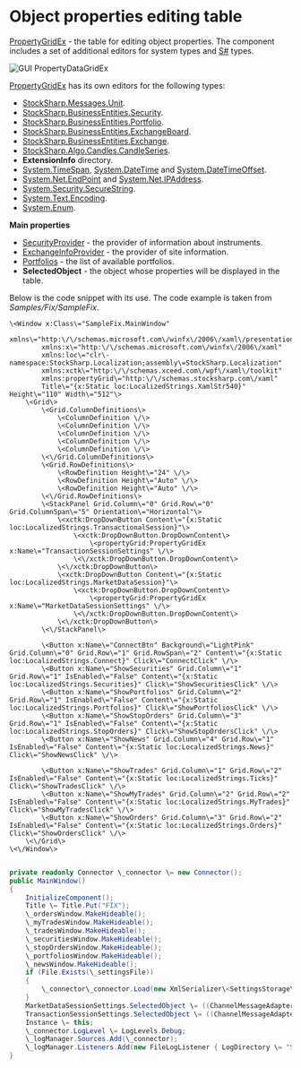 # Object properties editing table

[PropertyGridEx](../api/StockSharp.Xaml.PropertyGrid.PropertyGridEx.html) \- the table for editing object properties. The component includes a set of additional editors for system types and [S\#](StockSharpAbout.md) types. 

![GUI PropertyDataGridEx](~/images/GUI_PropertyDataGridEx.png)

[PropertyGridEx](../api/StockSharp.Xaml.PropertyGrid.PropertyGridEx.html) has its own editors for the following types: 

- [StockSharp.Messages.Unit](../api/StockSharp.Messages.Unit.html). 
- [StockSharp.BusinessEntities.Security](../api/StockSharp.BusinessEntities.Security.html). 
- [StockSharp.BusinessEntities.Portfolio](../api/StockSharp.BusinessEntities.Portfolio.html). 
- [StockSharp.BusinessEntities.ExchangeBoard](../api/StockSharp.BusinessEntities.ExchangeBoard.html). 
- [StockSharp.BusinessEntities.Exchange](../api/StockSharp.BusinessEntities.Exchange.html). 
- [StockSharp.Algo.Candles.CandleSeries](../api/StockSharp.Algo.Candles.CandleSeries.html). 
- **ExtensionInfo** directory. 
- [System.TimeSpan](../api/System.TimeSpan.html), [System.DateTime](../api/System.DateTime.html) and [System.DateTimeOffset](../api/System.DateTimeOffset.html). 
- [System.Net.EndPoint](../api/System.Net.EndPoint.html) and [System.Net.IPAddress](../api/System.Net.IPAddress.html). 
- [System.Security.SecureString](../api/System.Security.SecureString.html). 
- [System.Text.Encoding](../api/System.Text.Encoding.html). 
- [System.Enum](../api/System.Enum.html). 

**Main properties**

- [SecurityProvider](../api/StockSharp.Xaml.PropertyGrid.PropertyGridEx.SecurityProvider.html) \- the provider of information about instruments. 
- [ExchangeInfoProvider](../api/StockSharp.Xaml.PropertyGrid.PropertyGridEx.ExchangeInfoProvider.html) \- the provider of site information. 
- [Portfolios](../api/StockSharp.Xaml.PropertyGrid.PropertyGridEx.Portfolios.html) \- the list of available portfolios. 
- **SelectedObject** \- the object whose properties will be displayed in the table. 

Below is the code snippet with its use. The code example is taken from *Samples\/Fix\/SampleFix*. 

```xaml
\<Window x:Class\="SampleFix.MainWindow"
		xmlns\="http:\/\/schemas.microsoft.com\/winfx\/2006\/xaml\/presentation"
		xmlns:x\="http:\/\/schemas.microsoft.com\/winfx\/2006\/xaml"
		xmlns:loc\="clr\-namespace:StockSharp.Localization;assembly\=StockSharp.Localization"
		xmlns:xctk\="http:\/\/schemas.xceed.com\/wpf\/xaml\/toolkit"
        xmlns:propertyGrid\="http:\/\/schemas.stocksharp.com\/xaml"
        Title\="{x:Static loc:LocalizedStrings.XamlStr540}" Height\="110" Width\="512"\>
	\<Grid\>
		\<Grid.ColumnDefinitions\>
			\<ColumnDefinition \/\>
			\<ColumnDefinition \/\>
			\<ColumnDefinition \/\>
			\<ColumnDefinition \/\>
			\<ColumnDefinition \/\>
		\<\/Grid.ColumnDefinitions\>
		\<Grid.RowDefinitions\>
			\<RowDefinition Height\="24" \/\>
			\<RowDefinition Height\="Auto" \/\>
			\<RowDefinition Height\="Auto" \/\>
		\<\/Grid.RowDefinitions\>
		\<StackPanel Grid.Column\="0" Grid.Row\="0" Grid.ColumnSpan\="5" Orientation\="Horizontal"\>
			\<xctk:DropDownButton Content\="{x:Static loc:LocalizedStrings.TransactionalSession}"\>
				\<xctk:DropDownButton.DropDownContent\>
					\<propertyGrid:PropertyGridEx x:Name\="TransactionSessionSettings" \/\>
				\<\/xctk:DropDownButton.DropDownContent\>
			\<\/xctk:DropDownButton\>
			\<xctk:DropDownButton Content\="{x:Static loc:LocalizedStrings.MarketDataSession}"\>
				\<xctk:DropDownButton.DropDownContent\>
					\<propertyGrid:PropertyGridEx x:Name\="MarketDataSessionSettings" \/\>
				\<\/xctk:DropDownButton.DropDownContent\>
			\<\/xctk:DropDownButton\>
		\<\/StackPanel\>
		
		\<Button x:Name\="ConnectBtn" Background\="LightPink" Grid.Column\="0" Grid.Row\="1" Grid.RowSpan\="2" Content\="{x:Static loc:LocalizedStrings.Connect}" Click\="ConnectClick" \/\>
		\<Button x:Name\="ShowSecurities" Grid.Column\="1" Grid.Row\="1" IsEnabled\="False" Content\="{x:Static loc:LocalizedStrings.Securities}" Click\="ShowSecuritiesClick" \/\>
		\<Button x:Name\="ShowPortfolios" Grid.Column\="2" Grid.Row\="1" IsEnabled\="False" Content\="{x:Static loc:LocalizedStrings.Portfolios}" Click\="ShowPortfoliosClick" \/\>
		\<Button x:Name\="ShowStopOrders" Grid.Column\="3" Grid.Row\="1" IsEnabled\="False" Content\="{x:Static loc:LocalizedStrings.StopOrders}" Click\="ShowStopOrdersClick" \/\>
		\<Button x:Name\="ShowNews" Grid.Column\="4" Grid.Row\="1" IsEnabled\="False" Content\="{x:Static loc:LocalizedStrings.News}" Click\="ShowNewsClick" \/\>
		
		\<Button x:Name\="ShowTrades" Grid.Column\="1" Grid.Row\="2" IsEnabled\="False" Content\="{x:Static loc:LocalizedStrings.Ticks}" Click\="ShowTradesClick" \/\>
		\<Button x:Name\="ShowMyTrades" Grid.Column\="2" Grid.Row\="2" IsEnabled\="False" Content\="{x:Static loc:LocalizedStrings.MyTrades}" Click\="ShowMyTradesClick" \/\>
		\<Button x:Name\="ShowOrders" Grid.Column\="3" Grid.Row\="2" IsEnabled\="False" Content\="{x:Static loc:LocalizedStrings.Orders}" Click\="ShowOrdersClick" \/\>
	\<\/Grid\>
\<\/Window\>
	  				
```
```cs
private readonly Connector \_connector \= new Connector();
public MainWindow()
{
	InitializeComponent();
	Title \= Title.Put("FIX");
	\_ordersWindow.MakeHideable();
	\_myTradesWindow.MakeHideable();
	\_tradesWindow.MakeHideable();
	\_securitiesWindow.MakeHideable();
	\_stopOrdersWindow.MakeHideable();
	\_portfoliosWindow.MakeHideable();
	\_newsWindow.MakeHideable();
	if (File.Exists(\_settingsFile))
	{
		\_connector\_connector.Load(new XmlSerializer\<SettingsStorage\>().Deserialize(\_settingsFile));
	}
	MarketDataSessionSettings.SelectedObject \= ((ChannelMessageAdapter)\_connector.MarketDataAdapter).InnerAdapter;
	TransactionSessionSettings.SelectedObject \= ((ChannelMessageAdapter)\_connector.TransactionAdapter).InnerAdapter;
	Instance \= this;
	\_connector.LogLevel \= LogLevels.Debug;
	\_logManager.Sources.Add(\_connector);
	\_logManager.Listeners.Add(new FileLogListener { LogDirectory \= "StockSharp\_Fix" });
}
	  				
```
